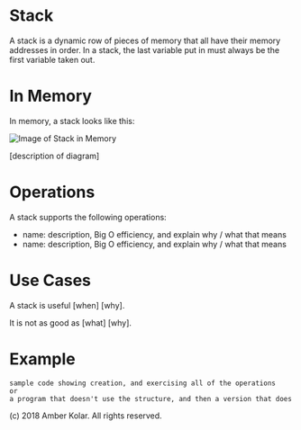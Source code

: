 # Stack

A stack is a dynamic row of pieces of memory that all have their memory addresses in order. In a stack, the last variable put in must always be the first variable taken out.

# In Memory

In memory, a stack looks like this:

![Image of Stack in Memory](images/stack_memory.png)

\[description of diagram\]

# Operations

A stack supports the following operations:

* name: description, Big O efficiency, and explain why / what that means
* name: description, Big O efficiency, and explain why / what that means

# Use Cases

A stack is useful \[when\] \[why\].

It is not as good as \[what\] \[why\].

# Example

```
sample code showing creation, and exercising all of the operations
or
a program that doesn't use the structure, and then a version that does
```

(c) 2018 Amber Kolar. All rights reserved.